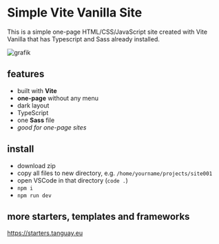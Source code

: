 # Simple Vite Vanilla Site

This is a simple one-page HTML/CSS/JavaScript site created with Vite Vanilla that has Typescript and Sass already installed.

![grafik](https://starters.tanguay.eu/images/starters/darkViteVanilla.png)

## features

- built with **Vite**
- **one-page** without any menu
- dark layout
- TypeScript
- one **Sass** file
- *good for one-page sites* 

## install

- download zip
- copy all files to new directory, e.g. `/home/yourname/projects/site001`
- open VSCode in that directory (`code .`)
- `npm i`
- `npm run dev`

## more starters, templates and frameworks

https://starters.tanguay.eu
